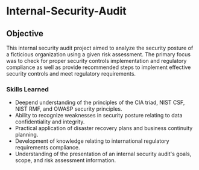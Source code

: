 # Internal-Security-Audit

## Objective

This internal security audit project aimed to analyze the security posture of a ficticious organization using a given risk assessment. The primary focus was to check for proper security controls implementation and regulatory compliance as well as provide recommended steps to implement effective security controls and meet regulatory requirements.

### Skills Learned

- Deepend understanding of the principles of the CIA triad, NIST CSF, NIST RMF, and OWASP security principles.
- Ability to recognize weaknesses in security posture relating to data confidentiality and integrity.
- Practical application of disaster recovery plans and business continuity planning.
- Development of knowledge relating to international regulatory requirements compliance.
- Understanding of the presentation of an internal security audit's goals, scope, and risk assessment information.
